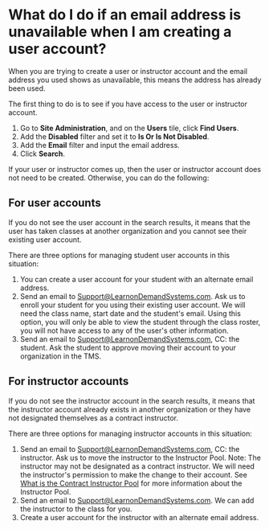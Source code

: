 # What do I do if an email address is unavailable when I am creating a user account?

When you are trying to create a user or instructor account and the email address you used shows as unavailable, this means the address has already been used.

The first thing to do is to see if you have access to the user or instructor account. 
1. Go to **Site Administration**, and on the **Users** tile, click **Find Users**. 
1. Add the **Disabled** filter and set it to **Is Or Is Not Disabled**.
1. Add the **Email** filter and input the email address. 
1. Click **Search**. 

If your user or instructor comes up, then the user or instructor account does not need to be created. Otherwise, you can do the following:

## For user accounts

If you do not see the user account in the search results, it means that the user has taken classes at another organization and you cannot see their existing user account.

There are three options for managing student user accounts in this situation:

1. You can create a user account for your student with an alternate email address.
1. Send an email to Support@LearnonDemandSystems.com. Ask us to enroll your student for you using their existing user account. We will need the class name, start date and the student's email. Using this option, you will only be able to view the student through the class roster, you will not have access to any of the user's other information.
1. Send an email to Support@LearnonDemandSystems.com, CC: the student. Ask the student to approve moving their account to your organization in the TMS.

## For instructor accounts

If you do not see the instructor account in the search results, it means that the instructor account already exists in another organization or they have not designated themselves as a contract instructor.

There are three options for managing instructor accounts in this situation:

1. Send an email to Support@LearnonDemandSystems.com, CC: the instructor. Ask us to move the instructor to the Instructor Pool. Note: The instructor may not be designated as a contract instructor. We will need the instructor's permission to make the change to their account. See [What is the Contract Instructor Pool](../instructor-management/what-is-contract-instructor-pool.md) for more information about the  Instructor Pool.
1. Send an email to Support@LearnonDemandSystems.com. We can add the instructor to the class for you.
1. Create a user account for the instructor with an alternate email address.